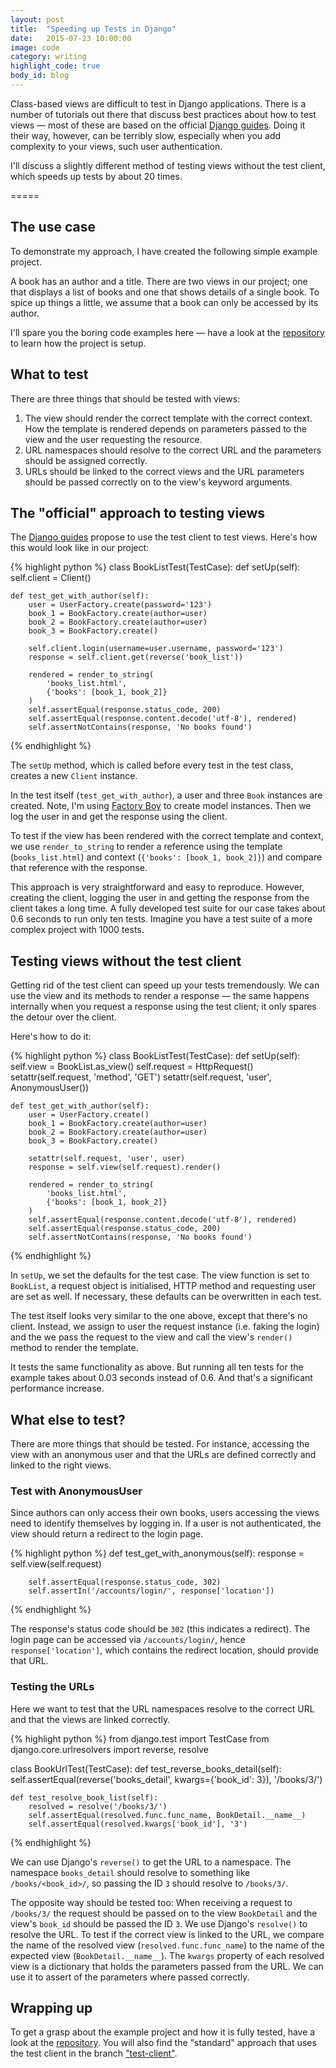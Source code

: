 ```yaml
---
layout: post
title:  "Speeding up Tests in Django"
date:   2015-07-23 10:00:00
image: code
category: writing
highlight_code: true
body_id: blog
---
```


Class-based views are difficult to test in Django applications. There is a number of tutorials out there that discuss best practices about how to test views — most of these are based on the official [Django guides](https://docs.djangoproject.com/en/1.8/topics/testing/tools/). Doing it their way, however, can be terribly slow, especially when you add complexity to your views, such user authentication.

I'll discuss a slightly different method of testing views without the test client, which speeds up tests by about 20 times.

=====

## The use case

To demonstrate my approach, I have created the following simple example project.

A book has an author and a title. There are two views in our project; one that displays a list of books and one that shows details of a single book. To spice up things a little, we assume that a book can only be accessed by its author.

I'll spare you the boring code examples here — have a look at the [repository](https://github.com/oliverroick/django-tests/) to learn how the project is setup.

## What to test

There are three things that should be tested with views:

1. The view should render the correct template with the correct context. How the template is rendered depends on parameters passed to the view and the user requesting the resource.
2. URL namespaces should resolve to the correct URL and the parameters should be assigned correctly.
3. URLs should be linked to the correct views and the URL parameters should be passed correctly on to the view's keyword arguments.

## The "official" approach to testing views

The [Django guides](https://docs.djangoproject.com/en/1.8/topics/testing/tools/) propose to use the test client to test views. Here's how this would look like in our project:

{% highlight python %}
class BookListTest(TestCase):
    def setUp(self):
        self.client = Client()

    def test_get_with_author(self):
        user = UserFactory.create(password='123')
        book_1 = BookFactory.create(author=user)
        book_2 = BookFactory.create(author=user)
        book_3 = BookFactory.create()

        self.client.login(username=user.username, password='123')
        response = self.client.get(reverse('book_list'))

        rendered = render_to_string(
            'books_list.html',
            {'books': [book_1, book_2]}
        )
        self.assertEqual(response.status_code, 200)
        self.assertEqual(response.content.decode('utf-8'), rendered)
        self.assertNotContains(response, 'No books found')
{% endhighlight %}

The `setUp` method, which is called before every test in the test class, creates a new `Client` instance.

In the test itself (`test_get_with_author`), a user and three `Book` instances are created. Note, I'm using [Factory Boy](http://factoryboy.readthedocs.org/en/latest/index.html) to create model instances. Then we log the user in and get the response using the client.

To test if the view has been rendered with the correct template and context, we use `render_to_string` to render a reference using the template (`books_list.html`) and context (`{'books': [book_1, book_2]}`) and compare that reference with the response.

This approach is very straightforward and easy to reproduce. However, creating the client, logging the user in and getting the response from the client takes a long time. A fully developed test suite for our case takes about 0.6 seconds to run only ten tests. Imagine you have a test suite of a more complex project with 1000 tests.


## Testing views without the test client

Getting rid of the test client can speed up your tests tremendously. We can use the view and its methods to render a response — the same happens internally when you request a response using the test client; it only spares the detour over the client.

Here's how to do it:

{% highlight python %}
class BookListTest(TestCase):
    def setUp(self):
        self.view = BookList.as_view()
        self.request = HttpRequest()
        setattr(self.request, 'method', 'GET')
        setattr(self.request, 'user', AnonymousUser())

    def test_get_with_author(self):
        user = UserFactory.create()
        book_1 = BookFactory.create(author=user)
        book_2 = BookFactory.create(author=user)
        book_3 = BookFactory.create()

        setattr(self.request, 'user', user)
        response = self.view(self.request).render()

        rendered = render_to_string(
            'books_list.html',
            {'books': [book_1, book_2]}
        )
        self.assertEqual(response.content.decode('utf-8'), rendered)
        self.assertEqual(response.status_code, 200)
        self.assertNotContains(response, 'No books found')
{% endhighlight %}

In `setUp`, we set the defaults for the test case. The view function is set to `BookList`, a request object is initialised, HTTP method and requesting user are set as well. If necessary, these defaults can be overwritten in each test.

The test itself looks very similar to the one above, except that there's no client. Instead, we assign to user the request instance (i.e. faking the login) and the we pass the request to the view and call the view's `render()` method to render the template.

It tests the same functionality as above. But running all ten tests for the example takes about 0.03 seconds instead of 0.6. And that's a significant performance increase.

## What else to test?

There are more things that should be tested. For instance, accessing the view with an anonymous user and that the URLs are defined correctly and linked to the right views.

### Test with AnonymousUser

Since authors can only access their own books, users accessing the views need to identify themselves by logging in. If a user is not authenticated, the view should return a redirect to the login page.

{% highlight python %}
    def test_get_with_anonymous(self):
        response = self.view(self.request)

        self.assertEqual(response.status_code, 302)
        self.assertIn('/accounts/login/', response['location'])
{% endhighlight %}

The response's status code should be `302` (this indicates a redirect). The login page can be accessed via `/accounts/login/`, hence `response['location']`, which contains the redirect location, should provide that URL.

### Testing the URLs

Here we want to test that the URL namespaces resolve to the correct URL and that the views are linked correctly.

{% highlight python %}
from django.test import TestCase
from django.core.urlresolvers import reverse, resolve

class BookUrlTest(TestCase):
    def test_reverse_books_detail(self):
        self.assertEqual(reverse('books_detail', kwargs={'book_id': 3}), '/books/3/')

    def test_resolve_book_list(self):
        resolved = resolve('/books/3/')
        self.assertEqual(resolved.func.func_name, BookDetail.__name__)
        self.assertEqual(resolved.kwargs['book_id'], '3')
{% endhighlight %}

We can use Django's `reverse()` to get the URL to a namespace. The namespace `books_detail` should resolve to something like `/books/<book_id>/`, so passing the ID `3` should resolve to `/books/3/`.

The opposite way should be tested too: When receiving a request to `/books/3/` the request should be passed on to the view `BookDetail` and the view's `book_id` should be passed the ID `3`. We use Django's `resolve()` to resolve the URL. To test if the correct view is linked to the URL, we compare the name of the resolved view (`resolved.func.func_name`) to the name of the expected view (`BookDetail.__name__`). The `kwargs` property of each resolved view is a dictionary that holds the parameters passed from the URL. We can use it to assert of the parameters where passed correctly.

## Wrapping up

To get a grasp about the example project and how it is fully tested, have a look at the [repository](https://github.com/oliverroick/django-tests/). You will also find the "standard" approach that uses the test client in the branch ["test-client"](https://github.com/oliverroick/django-tests/tree/test-client).
